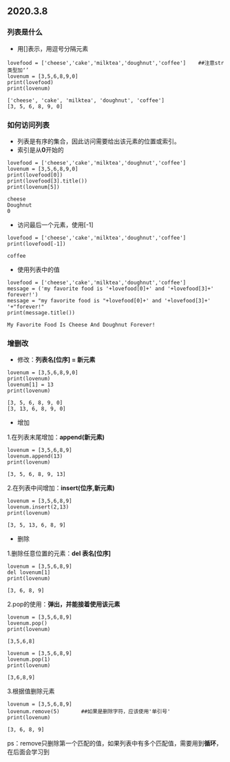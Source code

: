 ## **2020.3.8** ##

### 列表是什么

- 用[]表示，用逗号分隔元素
```
lovefood = ['cheese','cake','milktea','doughnut','coffee']    ##注意str类型加‘’
lovenum = [3,5,6,8,9,0]
print(lovefood)
print(lovenum)

['cheese', 'cake', 'milktea', 'doughnut', 'coffee']
[3, 5, 6, 8, 9, 0]
```

### 如何访问列表

- 列表是有序的集合，因此访问需要给出该元素的位置或索引。
- 索引是从**0**开始的
```
lovefood = ['cheese','cake','milktea','doughnut','coffee']
lovenum = [3,5,6,8,9,0]
print(lovefood[0])
print(lovefood[3].title())
print(lovenum[5])

cheese
Doughnut
0
```
- 访问最后一个元素，使用[-1]
```
lovefood = ['cheese','cake','milktea','doughnut','coffee']
print(lovefood[-1])

coffee
```

- 使用列表中的值
```
lovefood = ['cheese','cake','milktea','doughnut','coffee']
message = ('my favorite food is '+lovefood[0]+' and '+lovefood[3]+' forever!')
message = "my favorite food is "+lovefood[0]+' and '+lovefood[3]+' '+"forever!"
print(message.title())

My Favorite Food Is Cheese And Doughnut Forever!
```


### 增删改
- 修改：**列表名[位序] = 新元素**
```
lovenum = [3,5,6,8,9,0]
print(lovenum)
lovenum[1] = 13
print(lovenum)

[3, 5, 6, 8, 9, 0]
[3, 13, 6, 8, 9, 0]
```

- 增加 

1.在列表末尾增加：**append(新元素)**
```
lovenum = [3,5,6,8,9]
lovenum.append(13)
print(lovenum)

[3, 5, 6, 8, 9, 13]
```

2.在列表中间增加：**insert(位序,新元素)**
```
lovenum = [3,5,6,8,9]
lovenum.insert(2,13)
print(lovenum)

[3, 5, 13, 6, 8, 9]
```


- 删除  

1.删除任意位置的元素：**del 表名[位序]**
```
lovenum = [3,5,6,8,9]
del lovenum[1]
print(lovenum)

[3, 6, 8, 9]
```
2.pop的使用：**弹出，并能接着使用该元素**
```
lovenum = [3,5,6,8,9]
lovenum.pop()
print(lovenum)

[3,5,6,8]

lovenum = [3,5,6,8,9]
lovenum.pop(1)
print(lovenum)

[3,6,8,9]
```
3.根据值删除元素
```
lovenum = [3,5,6,8,9]
lovenum.remove(5)       ##如果是删除字符，应该使用'单引号'
print(lovenum)

[3, 6, 8, 9]
```
ps：remove只删除第一个匹配的值，如果列表中有多个匹配值，需要用到**循环**，在后面会学习到


